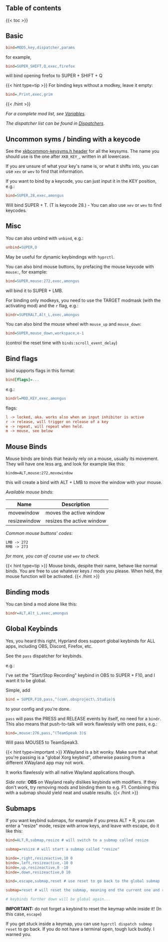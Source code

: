 
## Table of contents
{{< toc >}}

## Basic

```ini
bind=MODS,key,dispatcher,params
```

for example,

```ini
bind=SUPER_SHIFT,Q,exec,firefox
```

will bind opening firefox to <key>SUPER</key> + <key>SHIFT</key> + <key>Q</key>

{{< hint type=tip >}}
For binding keys without a modkey, leave it empty:
```ini
bind=,Print,exec,grim
```
{{< /hint >}}

*For a complete mod list, see [Variables](https://wiki.hyprland.org/Configuring/Variables/#variable-types).*

*The dispatcher list can be found in [Dispatchers](https://wiki.hyprland.org/Configuring/Dispatchers).*

## Uncommon syms / binding with a keycode

See the
[xkbcommon-keysyms.h header](https://github.com/xkbcommon/libxkbcommon/blob/master/include/xkbcommon/xkbcommon-keysyms.h)
for all the keysyms. The name you should use is the one after `XKB_KEY_`,
written in all lowercase.

If you are unsure of what your key's name is, or what it shifts into, you can
use `xev` or `wev` to find that information.

If you want to bind by a keycode, you can just input it in the KEY position,
e.g.:

```ini
bind=SUPER,28,exec,amongus
```

Will bind <key>SUPER</key> + <key>T</key>. (<key>T</key> is keycode 28.) - You
can also use `xev` or `wev` to find keycodes.

## Misc

You can also unbind with `unbind`, e.g.:

```ini
unbind=SUPER,O
```

May be useful for dynamic keybindings with `hyprctl`.

You can also bind mouse buttons, by prefacing the mouse keycode with `mouse:`,
for example:

```ini
bind=SUPER,mouse:272,exec,amongus
```

will bind it to <key>SUPER</key> + <key>LMB</key>.

For binding only modkeys, you need to use the TARGET modmask (with the
activating mod) and the `r` flag, e.g.:

```ini
bindr=SUPERALT,Alt_L,exec,amongus
```

You can also bind the mouse wheel with `mouse_up` and `mouse_down`:
```ini
bind=SUPER,mouse_down,workspace,e-1
```
(control the reset time with `binds:scroll_event_delay`)

## Bind flags

bind supports flags in this format:

```ini
bind[flags]=...
```

e.g.:

```ini
bindrl=MOD,KEY,exec,amongus
```

flags:

```ini
l -> locked, aka. works also when an input inhibitor is active
r -> release, will trigger on release of a key
e -> repeat, will repeat when held.
m -> mouse, see below
```

## Mouse Binds
Mouse binds are binds that heavily rely on a mouse, usually its movement.
They will have one less arg, and look for example like this:

```
bindm=ALT,mouse:272,movewindow
```

this will create a bind with <key>ALT</key> + <key>LMB</key> to move the window
with your mouse.

*Available mouse binds*:

| Name | Description |
| -----|------------ |
| movewindow | moves the active window |
| resizewindow | resizes the active window |

*Common mouse buttons' codes:*
```
LMB -> 272
RMB -> 273
```

*for more, you can of course use `wev` to check.*

{{< hint type=tip >}}
Mouse binds, despite their name, behave like normal binds. You are free to use
whatever keys / mods you please. When held, the mouse function will be activated.
{{< /hint >}}

## Binding mods

You can bind a mod alone like this:

```ini
bindr=ALT,Alt_L,exec,amongus
```

## Global Keybinds
Yes, you heard this right, Hyprland does support global keybinds for ALL apps,
including OBS, Discord, Firefox, etc.

See the `pass` dispatcher for keybinds.

e.g.:

I've set the "Start/Stop Recording" keybind in OBS to <key>SUPER</key> +
<key>F10</key>, and I want it to be global.

Simple, add
```ini
bind = SUPER,F10,pass,^(com\.obsproject\.Studio)$
```
to your config and you're done.

`pass` will pass the PRESS and RELEASE events by itself, no need for a `bindr`.
This also means that push-to-talk will work flawlessly with one pass, e.g.:

```ini
bind=,mouse:276,pass,^(TeamSpeak 3)$
```

Will pass MOUSE5 to TeamSpeak3.

{{< hint type=important >}}
XWayland is a bit wonky. Make sure that what you're passing is a "global Xorg
keybind", otherwise passing from a different XWayland app may not work.

It works flawlessly with all native Wayland applications though.

*Side note*: **OBS** on Wayland really dislikes keybinds with modifiers. If
they don't work, try removing mods and binding them to e.g. <key>F1</key>.
Combining this with a submap should yield neat and usable results.
{{< /hint >}}

## Submaps

If you want keybind submaps, for example if you press <key>ALT</key> +
<key>R</key>, you can enter a "resize" mode, resize with arrow keys, and leave
with escape, do it like this:

```ini
bind=ALT,R,submap,resize # will switch to a submap called resize

submap=resize # will start a submap called "resize"

binde=,right,resizeactive,10 0
binde=,left,resizeactive,-10 0
binde=,up,resizeactive,0 -10
binde=,down,resizeactive,0 10

bind=,escape,submap,reset # use reset to go back to the global submap

submap=reset # will reset the submap, meaning end the current one and return to the global one.

# keybinds further down will be global again...
```

**IMPORTANT:** do not forget a keybind to reset the keymap while inside it! (In
this case, `escape`)

If you get stuck inside a keymap, you can use `hyprctl dispatch submap reset` to
go back. If you do not have a terminal open, tough luck buddy. I warned you.
